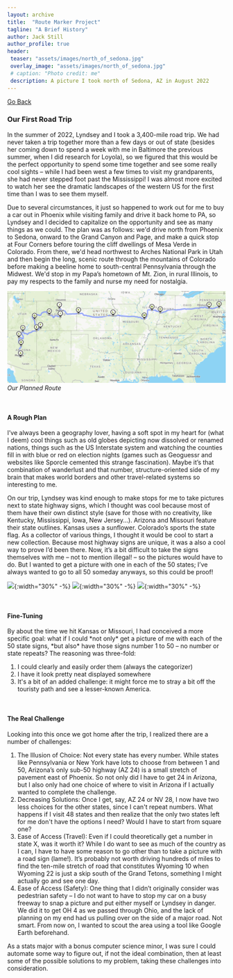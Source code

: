 ```yaml
---
layout: archive
title:  "Route Marker Project"
tagline: "A Brief History"
author: Jack Still
author_profile: true
header:
 teaser: "assets/images/north_of_sedona.jpg"
 overlay_image: "assets/images/north_of_sedona.jpg"
 # caption: "Photo credit: me"
 description: A picture I took north of Sedona, AZ in August 2022
---
```

<a href="javascript:window.history.back();">Go Back</a>

<h3 class="archive__subtitle">Our First Road Trip</h3>
In the summer of 2022, Lyndsey and I took a 3,400-mile road trip. We had never taken a trip together more than a few days or out of state (besides her coming down to spend a week with me in Baltimore the previous summer, when I did research for Loyola), so we figured that this would be the perfect opportunity to spend some time together and see some really cool sights – while I had been west a few times to visit my grandparents, she had never stepped foot past the Mississippi! I was almost more excited to watch her see the dramatic landscapes of the western US for the first time than I was to see them myself.

Due to several circumstances, it just so happened to work out for me to buy a car out in Phoenix while visiting family and drive it back home to PA, so Lyndsey and I decided to capitalize on the opportunity and see as many things as we could. The plan was as follows: we'd drive north from Phoenix to Sedona, onward to the Grand Canyon and Page, and make a quick stop at Four Corners before touring the cliff dwellings of Mesa Verde in Colorado. From there, we'd head northwest to Arches National Park in Utah and then begin the long, scenic route through the mountains of Colorado before making a beeline home to south-central Pennsylvania through the Midwest. We'd stop in my Papa’s hometown of Mt. Zion, in rural Illinois, to pay my respects to the family and nurse my need for nostalgia.

![](/geography/route_marker_project/images/route_2022.png)
*Our Planned Route*

<br>
<h4 class="archive__subtitle">A Rough Plan</h4>
I’ve always been a geography lover, having a soft spot in my heart for (what I deem) cool things such as old globes depicting now dissolved or renamed nations, things such as the US Interstate system and watching the counties fill in with blue or red on election nights (games such as Geoguessr and websites like Sporcle cemented this strange fascination). Maybe it’s that combination of wanderlust and that number, structure-oriented side of my brain that makes world borders and other travel-related systems so interesting to me.

On our trip, Lyndsey was kind enough to make stops for me to take pictures next to state highway signs, which I thought was cool because most of them have their own distinct style (save for those with no creativity, like Kentucky, Mississippi, Iowa, New Jersey...). Arizona and Missouri feature their state outlines. Kansas uses a sunflower. Colorado’s sports the state flag. As a collector of various things, I thought it would be cool to start a new collection. Because most highway signs are unique, it was a also a cool way to prove I’d been there. Now, it’s a bit difficult to take the signs themselves with me – not to mention illegal! – so the pictures would have to do. But I wanted to get a picture with one in each of the 50 states; I’ve always wanted to go to all 50 someday anyways, so this could be proof! 

![](/geography/route_marker_project/images/hwy_pics/AZ_89A.jpg){:width="30%" -%}
![](/geography/route_marker_project/images/hwy_pics/CO_9.jpg){:width="30%" -%}
![](/geography/route_marker_project/images/hwy_pics/st_louis_array_arch.jpg){:width="30%" -%}

<br>
<h4 class="archive__subtitle">Fine-Tuning</h4>
By about the time we hit Kansas or Missouri, I had conceived a more specific goal: what if I could *not only* get a picture of me with each of the 50 state signs, *but also* have those signs number 1 to 50 – no number or state repeats? The reasoning was three-fold:

1. I could clearly and easily order them (always the categorizer)
1. I have it look pretty neat displayed somewhere
1. It's a bit of an added challenge: it might force me to stray a bit off the touristy path and see a lesser-known America.

<br>
<h4 class="archive__subtitle">The Real Challenge</h4>
Looking into this once we got home after the trip, I realized there are a number of challenges:

1. The Illusion of Choice: Not every state has every number. While states like Pennsylvania or New York have lots to choose from between 1 and 50, Arizona’s only sub-50 highway (AZ 24) is a small stretch of pavement east of Phoenix. So not only did I have to get 24 in Arizona, but I also only had one choice of where to visit in Arizona if I actually wanted to complete the challenge.
1. Decreasing Solutions: Once I get, say, AZ 24 or NV 28, I now have two less choices for the other states, since I can't repeat numbers. What happens if I visit 48 states and then realize that the only two states left for me don't have the options I need? Would I have to start from square one?
1. Ease of Access (Travel): Even if I could theoretically get a number in state X, was it worth it? While I do want to see as much of the country as I can, I have to have some reason to go other than to take a picture with a road sign (lame!). It’s probably not worth driving hundreds of miles to find the ten-mile stretch of road that constitutes Wyoming 10 when Wyoming 22 is just a skip south of the Grand Tetons, something I might actually go and see one day. 
1. Ease of Access (Safety): One thing that I didn’t originally consider was pedestrian safety – I do not want to have to stop my car on a busy freeway to snap a picture and put either myself or Lyndsey in danger. We did it to get OH 4 as we passed through Ohio, and the lack of planning on my end had us pulling over on the side of a major road. Not smart. From now on, I wanted to scout the area using a tool like Google Earth beforehand.

As a stats major with a bonus computer science minor, I was sure I could automate some way to figure out, if not the ideal combination, then at least some of the possible solutions to my problem, taking these challenges into consideration.

